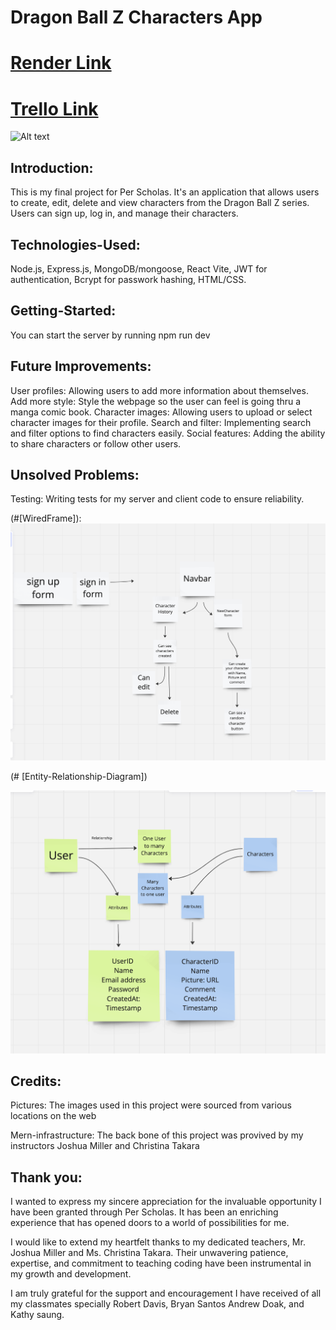 # Dragon Ball Z Characters App
# [Render Link](https://dragon-ball-z-1f4c.onrender.com/)
# [Trello Link](https://trello.com/invite/b/sMdUdgtT/ATTI5408cbb3d13e39e4bb587b6112c23d5298C7453B/project-module3)
![Alt text](background.png)


## Introduction:
This is my final project for Per Scholas. It's an  application that allows users to create, edit, delete and view characters from the Dragon Ball Z series. Users can sign up, log in, and manage their characters. 

## Technologies-Used:
Node.js, 
Express.js,
MongoDB/mongoose,
React Vite,
JWT for authentication,
Bcrypt for passwork hashing,
HTML/CSS.


## Getting-Started:
You can start the server by running npm run dev


## Future Improvements:
User profiles: Allowing users to add more information about themselves.
Add more style: Style the webpage so the user can feel is going thru a manga comic book.
Character images: Allowing users to upload or select character images for their profile.
Search and filter: Implementing search and filter options to find characters easily.
Social features: Adding the ability to share characters or follow other users.


## Unsolved Problems:
Testing: Writing tests for my server and client code to ensure reliability.

(#[WiredFrame]):
![Alt text](wireframe.png)

(# [Entity-Relationship-Diagram])

![Alt text](Relationship.png)

## Credits:
Pictures: The images used in this project were sourced from various locations on the web

Mern-infrastructure: The back bone of this project was provived by my instructors Joshua Miller and Christina Takara


## Thank you:
I wanted to express my sincere appreciation for the invaluable opportunity I have been granted through Per Scholas. It has been an enriching experience that has opened doors to a world of possibilities for me.

I would like to extend my heartfelt thanks to my dedicated teachers, Mr. Joshua Miller and Ms. Christina Takara. Their unwavering patience, expertise, and commitment to teaching coding have been instrumental in my growth and development.

I am truly grateful for the support and encouragement I have received of all my classmates specially Robert Davis, Bryan Santos Andrew Doak, and Kathy saung. 